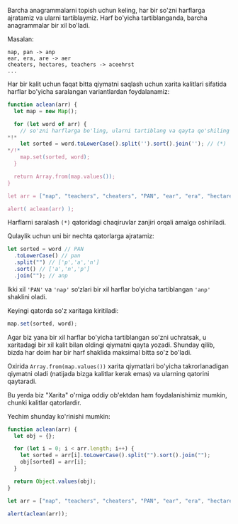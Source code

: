 Barcha anagrammalarni topish uchun keling, har bir so'zni harflarga ajratamiz va ularni tartiblaymiz. Harf bo'yicha tartiblanganda, barcha anagrammalar bir xil bo'ladi.

Masalan:

```
nap, pan -> anp
ear, era, are -> aer
cheaters, hectares, teachers -> aceehrst
...
```

Har bir kalit uchun faqat bitta qiymatni saqlash uchun xarita kalitlari sifatida harflar bo'yicha saralangan variantlardan foydalanamiz:

```js run
function aclean(arr) {
  let map = new Map();

  for (let word of arr) {
    // so'zni harflarga bo'ling, ularni tartiblang va qayta qo'shiling
*!*
    let sorted = word.toLowerCase().split('').sort().join(''); // (*)
*/!*
    map.set(sorted, word);
  }

  return Array.from(map.values());
}

let arr = ["nap", "teachers", "cheaters", "PAN", "ear", "era", "hectares"];

alert( aclean(arr) );
```

Harflarni saralash `(*)` qatoridagi chaqiruvlar zanjiri orqali amalga oshiriladi.

Qulaylik uchun uni bir nechta qatorlarga ajratamiz:

```js
let sorted = word // PAN
  .toLowerCase() // pan
  .split("") // ['p','a','n']
  .sort() // ['a','n','p']
  .join(""); // anp
```

Ikki xil `'PAN'` va `'nap'` so‘zlari bir xil harflar bo‘yicha tartiblangan `'anp'` shaklini oladi.

Keyingi qatorda so'z xaritaga kiritiladi:

```js
map.set(sorted, word);
```

Agar biz yana bir xil harflar bo'yicha tartiblangan so'zni uchratsak, u xaritadagi bir xil kalit bilan oldingi qiymatni qayta yozadi. Shunday qilib, bizda har doim har bir harf shaklida maksimal bitta so'z bo'ladi.

Oxirida `Array.from(map.values())` xarita qiymatlari bo'yicha takrorlanadigan qiymatni oladi (natijada bizga kalitlar kerak emas) va ularning qatorini qaytaradi.

Bu yerda biz "Xarita" o'rniga oddiy ob'ektdan ham foydalanishimiz mumkin, chunki kalitlar qatorlardir.

Yechim shunday ko'rinishi mumkin:

```js run demo
function aclean(arr) {
  let obj = {};

  for (let i = 0; i < arr.length; i++) {
    let sorted = arr[i].toLowerCase().split("").sort().join("");
    obj[sorted] = arr[i];
  }

  return Object.values(obj);
}

let arr = ["nap", "teachers", "cheaters", "PAN", "ear", "era", "hectares"];

alert(aclean(arr));
```
